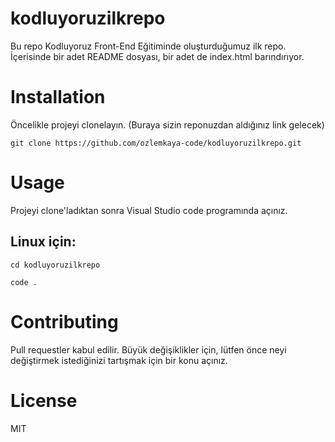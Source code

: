 # kodluyoruzilkrepo
Bu repo Kodluyoruz Front-End Eğitiminde oluşturduğumuz ilk repo. İçerisinde bir adet README dosyası, bir adet de index.html barındırıyor.


# Installation
Öncelikle projeyi clonelayın. (Buraya sizin reponuzdan aldığınız link gelecek)

``git clone https://github.com/ozlemkaya-code/kodluyoruzilkrepo.git``

# Usage
Projeyi clone'ladıktan sonra Visual Studio code programında açınız.

## Linux için:
``cd kodluyoruzilkrepo``

``code .``

# Contributing
Pull requestler kabul edilir. Büyük değişiklikler için, lütfen önce neyi değiştirmek istediğinizi tartışmak için bir konu açınız.

# License
MIT

